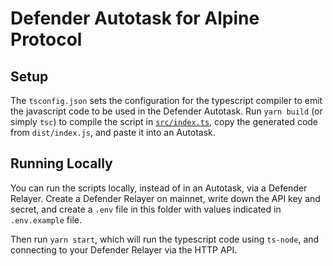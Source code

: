 # Defender Autotask for Alpine Protocol

## Setup

The `tsconfig.json` sets the configuration for the typescript compiler to emit the javascript code to be used in the Defender Autotask. Run `yarn build` (or simply `tsc`) to compile the script in [`src/index.ts`](src/index.ts), copy the generated code from `dist/index.js`, and paste it into an Autotask.

## Running Locally

You can run the scripts locally, instead of in an Autotask, via a Defender Relayer. Create a Defender Relayer on mainnet, write down the API key and secret, and create a `.env` file in this folder with values indicated in `.env.example` file.

Then run `yarn start`, which will run the typescript code using `ts-node`, and connecting to your Defender Relayer via the HTTP API.
